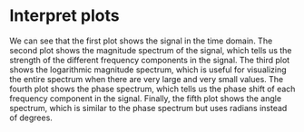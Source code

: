 # Interpret plots

We can see that the first plot shows the signal in the time domain. The second plot shows the magnitude spectrum of the signal, which tells us the strength of the different frequency components in the signal. The third plot shows the logarithmic magnitude spectrum, which is useful for visualizing the entire spectrum when there are very large and very small values. The fourth plot shows the phase spectrum, which tells us the phase shift of each frequency component in the signal. Finally, the fifth plot shows the angle spectrum, which is similar to the phase spectrum but uses radians instead of degrees.

